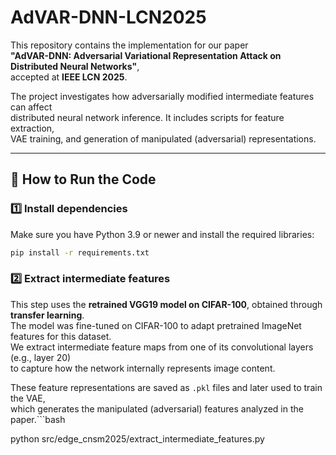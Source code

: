 # AdVAR-DNN-LCN2025

This repository contains the implementation for our paper  
**"AdVAR-DNN: Adversarial Variational Representation Attack on Distributed Neural Networks"**,  
accepted at **IEEE LCN 2025**.

The project investigates how adversarially modified intermediate features can affect  
distributed neural network inference. It includes scripts for feature extraction,  
VAE training, and generation of manipulated (adversarial) representations.

------------------------
## 🚀 How to Run the Code

### 1️⃣ Install dependencies
Make sure you have Python 3.9 or newer and install the required libraries:

```bash
pip install -r requirements.txt
```
### 2️⃣ Extract intermediate features
This step uses the **retrained VGG19 model on CIFAR-100**, obtained through **transfer learning**.  
The model was fine-tuned on CIFAR-100 to adapt pretrained ImageNet features for this dataset.  
We extract intermediate feature maps from one of its convolutional layers (e.g., layer 20)  
to capture how the network internally represents image content.  

These feature representations are saved as `.pkl` files and later used to train the VAE,  
which generates the manipulated (adversarial) features analyzed in the paper.```bash

python src/edge_cnsm2025/extract_intermediate_features.py
```

